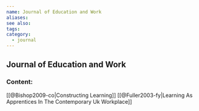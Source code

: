 ```yaml
---
name: Journal of Education and Work
aliases:
see also:
tags:
category:
  - journal
---
```


## Journal of Education and Work

### Content:
[[@Bishop2009-co|Constructing Learning]]
[[@Fuller2003-fy|Learning As Apprentices In The Contemporary Uk Workplace]]